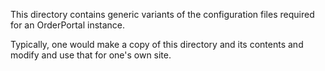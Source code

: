 This directory contains generic variants of the configuration files
required for an OrderPortal instance.

Typically, one would make a copy of this directory and its contents
and modify and use that for one's own site.

